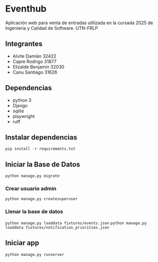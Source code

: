 # Eventhub

Aplicación web para venta de entradas utilizada en la cursada 2025 de Ingeniería y Calidad de Software. UTN-FRLP

## Integrantes
- Alvite Damián 32422
- Capre Rodrigo 31877
- Elizalde Benjamín 32030
- Canu Santiago 31626

## Dependencias

- python 3
- Django
- sqlite
- playwright
- ruff

## Instalar dependencias

`pip install -r requirements.txt`

## Iniciar la Base de Datos

`python manage.py migrate`

### Crear usuario admin

`python manage.py createsuperuser`

### Llenar la base de datos

`python manage.py loaddata fixtures/events.json`
`python manage.py loaddata fixtures/notification_priorities.json`

## Iniciar app

`python manage.py runserver`
